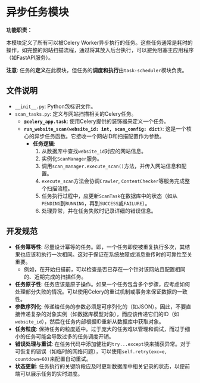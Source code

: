 # 异步任务模块

**功能职责：**

本模块定义了所有可以被Celery Worker异步执行的任务。这些任务通常是耗时的操作，如完整的网站扫描流程，通过将其放入后台执行，可以避免阻塞主应用程序（如FastAPI服务）。

**注意**: 任务的**定义**在此模块，但任务的**调度和执行**由`task-scheduler`模块负责。

## 文件说明

- `__init__.py`: Python包标识文件。
- `scan_tasks.py`: 定义与网站扫描相关的Celery任务。
  - **`@celery_app.task`**: 使用Celery提供的装饰器来定义一个任务。
  - **`run_website_scan(website_id: int, scan_config: dict)`**: 这是一个核心的异步任务函数。它接收一个网站ID和扫描配置作为参数。
    - **任务逻辑**: 
      1. 从数据库中查找`website_id`对应的网站信息。
      2. 实例化`ScanManager`服务。
      3. 调用`scan_manager.execute_scan()`方法，并传入网站信息和配置。
      4. `execute_scan`方法会协调`Crawler`, `ContentChecker`等服务完成整个扫描流程。
      5. 任务执行过程中，应更新`ScanTask`在数据库中的状态（如从`PENDING`到`RUNNING`，再到`SUCCESS`或`FAILURE`）。
      6. 处理异常，并在任务失败时记录详细的错误信息。

## 开发规范

- **任务幂等性**: 尽量设计幂等的任务。即，一个任务即使被重复执行多次，其结果也应该和执行一次相同。这对于保证在系统故障或消息重传时的可靠性至关重要。
  - 例如，在开始扫描前，可以检查是否已存在一个针对该网站且配置相同的、近期完成的扫描任务。
- **任务原子性**: 任务应该是原子操作。如果一个任务包含多个步骤，应考虑如何处理部分失败的情况。可以使用Celery的重试机制或事务来保证数据的一致性。
- **参数序列化**: 传递给任务的参数必须是可序列化的（如JSON）。因此，不要直接传递复杂的对象实例（如数据库模型对象），而应该传递它们的ID（如`website_id`），然后在任务内部根据ID重新从数据库中获取对象。
- **任务粒度**: 保持任务的粒度适中。过于庞大的任务难以管理和调试，而过于细小的任务可能会导致过多的任务调度开销。
- **错误处理与重试**: 在任务代码中添加健壮的`try...except`块来捕获异常。对于可恢复的错误（如临时的网络问题），可以使用`self.retry(exc=e, countdown=60)`来配置自动重试。
- **状态更新**: 任务执行的关键阶段应及时更新数据库中相关记录的状态，以便前端可以展示任务的实时进度。